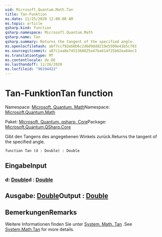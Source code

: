 ```yaml
---
uid: Microsoft.Quantum.Math.Tan
title: Tan-Funktion
ms.date: 11/25/2020 12:00:00 AM
ms.topic: article
qsharp.kind: function
qsharp.namespace: Microsoft.Quantum.Math
qsharp.name: Tan
qsharp.summary: Returns the tangent of the specified angle.
ms.openlocfilehash: abf7ccf92e60b6c2d6d9dd8219e5500e41b5c703
ms.sourcegitcommit: a87c1aa8e7453360025e47ba614f25b02ea84ec3
ms.translationtype: MT
ms.contentlocale: de-DE
ms.lasthandoff: 11/26/2020
ms.locfileid: "96194422"
---
```

# <a name="tan-function"></a><span data-ttu-id="41d0d-102">Tan-Funktion</span><span class="sxs-lookup"><span data-stu-id="41d0d-102">Tan function</span></span>

<span data-ttu-id="41d0d-103">Namespace: [Microsoft. Quantum. Math](xref:Microsoft.Quantum.Math)</span><span class="sxs-lookup"><span data-stu-id="41d0d-103">Namespace: [Microsoft.Quantum.Math](xref:Microsoft.Quantum.Math)</span></span>

<span data-ttu-id="41d0d-104">Paket: [Microsoft. Quantum. qsharp. Core](https://nuget.org/packages/Microsoft.Quantum.QSharp.Core)</span><span class="sxs-lookup"><span data-stu-id="41d0d-104">Package: [Microsoft.Quantum.QSharp.Core](https://nuget.org/packages/Microsoft.Quantum.QSharp.Core)</span></span>


<span data-ttu-id="41d0d-105">Gibt den Tangens des angegebenen Winkels zurück.</span><span class="sxs-lookup"><span data-stu-id="41d0d-105">Returns the tangent of the specified angle.</span></span>

```qsharp
function Tan (d : Double) : Double
```


## <a name="input"></a><span data-ttu-id="41d0d-106">Eingabe</span><span class="sxs-lookup"><span data-stu-id="41d0d-106">Input</span></span>

### <a name="d--double"></a><span data-ttu-id="41d0d-107">d: [Double](xref:microsoft.quantum.lang-ref.double)</span><span class="sxs-lookup"><span data-stu-id="41d0d-107">d : [Double](xref:microsoft.quantum.lang-ref.double)</span></span>





## <a name="output--double"></a><span data-ttu-id="41d0d-108">Ausgabe: [Double](xref:microsoft.quantum.lang-ref.double)</span><span class="sxs-lookup"><span data-stu-id="41d0d-108">Output : [Double](xref:microsoft.quantum.lang-ref.double)</span></span>



## <a name="remarks"></a><span data-ttu-id="41d0d-109">Bemerkungen</span><span class="sxs-lookup"><span data-stu-id="41d0d-109">Remarks</span></span>

<span data-ttu-id="41d0d-110">Weitere Informationen finden Sie unter [System. Math. Tan](https://docs.microsoft.com/dotnet/api/system.math.tan) .</span><span class="sxs-lookup"><span data-stu-id="41d0d-110">See [System.Math.Tan](https://docs.microsoft.com/dotnet/api/system.math.tan) for more details.</span></span>